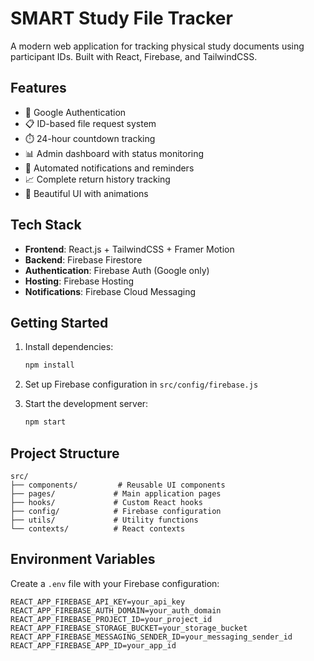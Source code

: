 # SMART Study File Tracker

A modern web application for tracking physical study documents using participant IDs. Built with React, Firebase, and TailwindCSS.

## Features

- 🔐 Google Authentication
- 📋 ID-based file request system
- ⏱️ 24-hour countdown tracking
- 📊 Admin dashboard with status monitoring
- 🔔 Automated notifications and reminders
- 📈 Complete return history tracking
- 🎨 Beautiful UI with animations

## Tech Stack

- **Frontend**: React.js + TailwindCSS + Framer Motion
- **Backend**: Firebase Firestore
- **Authentication**: Firebase Auth (Google only)
- **Hosting**: Firebase Hosting
- **Notifications**: Firebase Cloud Messaging

## Getting Started

1. Install dependencies:
   ```bash
   npm install
   ```

2. Set up Firebase configuration in `src/config/firebase.js`

3. Start the development server:
   ```bash
   npm start
   ```

## Project Structure

```
src/
├── components/         # Reusable UI components
├── pages/             # Main application pages
├── hooks/             # Custom React hooks
├── config/            # Firebase configuration
├── utils/             # Utility functions
└── contexts/          # React contexts
```

## Environment Variables

Create a `.env` file with your Firebase configuration:

```
REACT_APP_FIREBASE_API_KEY=your_api_key
REACT_APP_FIREBASE_AUTH_DOMAIN=your_auth_domain
REACT_APP_FIREBASE_PROJECT_ID=your_project_id
REACT_APP_FIREBASE_STORAGE_BUCKET=your_storage_bucket
REACT_APP_FIREBASE_MESSAGING_SENDER_ID=your_messaging_sender_id
REACT_APP_FIREBASE_APP_ID=your_app_id
```
